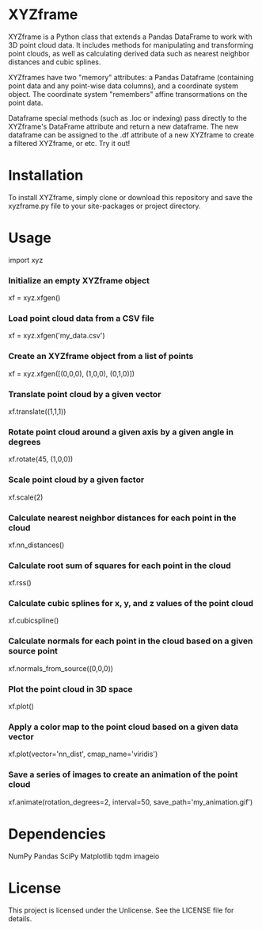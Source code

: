 # XYZframe
XYZframe is a Python class that extends a Pandas DataFrame to work with 3D point cloud data. It includes methods for manipulating and transforming point clouds, as well as calculating derived data such as nearest neighbor distances and cubic splines.

XYZframes have two "memory" attributes: a Pandas Dataframe (containing point data and any point-wise data columns), and a coordinate system object. The coordinate system "remembers" affine transormations on the point data.

Dataframe special methods (such as .loc or indexing) pass directly to the XYZframe's DataFrame attribute and return a new dataframe. The new dataframe can be assigned to the .df attribute of a new XYZframe to create a filtered XYZframe, or etc. Try it out!

# Installation
To install XYZframe, simply clone or download this repository and save the xyzframe.py file to your site-packages or project directory.

# Usage
import xyz

### Initialize an empty XYZframe object
xf = xyz.xfgen()

### Load point cloud data from a CSV file
xf = xyz.xfgen('my_data.csv')

### Create an XYZframe object from a list of points
xf = xyz.xfgen([(0,0,0), (1,0,0), (0,1,0)])

### Translate point cloud by a given vector
xf.translate((1,1,1))

### Rotate point cloud around a given axis by a given angle in degrees
xf.rotate(45, (1,0,0))

### Scale point cloud by a given factor
xf.scale(2)

### Calculate nearest neighbor distances for each point in the cloud
xf.nn_distances()

### Calculate root sum of squares for each point in the cloud
xf.rss()

### Calculate cubic splines for x, y, and z values of the point cloud
xf.cubicspline()

### Calculate normals for each point in the cloud based on a given source point
xf.normals_from_source((0,0,0))

### Plot the point cloud in 3D space
xf.plot()

### Apply a color map to the point cloud based on a given data vector
xf.plot(vector='nn_dist', cmap_name='viridis')

### Save a series of images to create an animation of the point cloud
xf.animate(rotation_degrees=2, interval=50, save_path='my_animation.gif')

# Dependencies
NumPy
Pandas
SciPy
Matplotlib
tqdm
imageio

# License
This project is licensed under the Unlicense. See the LICENSE file for details.
